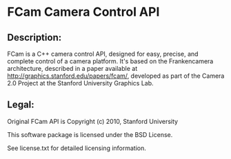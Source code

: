 FCam Camera Control API
=======================

Description:
------------

FCam is a C++ camera control API, designed for easy, precise, and
complete control of a camera platform.  It's based on the
Frankencamera architecture, described in a paper available at
http://graphics.stanford.edu/papers/fcam/, developed as part of the
Camera 2.0 Project at the Stanford University Graphics Lab.


Legal:
-------

Original FCam API is
Copyright (c) 2010, Stanford University

This software package is licensed under the BSD License.

See license.txt for detailed licensing information.
